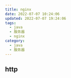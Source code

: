 ```yaml
---
title: nginx
date: 2022-07-07 10:24:06
updated: 2022-07-07 19:24:06
tags:
  - java
  - 服务器
  - nginx
category:
  - java
  - 服务器
---
```


## http

